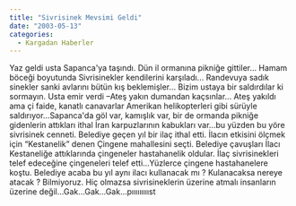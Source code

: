 ```yaml
---
title: "Sivrisinek Mevsimi Geldi"
date: "2003-05-13"
categories: 
  - Kargadan Haberler
---
```


Yaz geldi usta Sapanca'ya taşındı. Dün il ormanına pikniğe gittiler... Hamam böceği boyutunda Sivrisinekler kendilerini karşıladı... Randevuya sadık sinekler sanki avlarını bütün kış beklemişler... Bizim ustaya bir saldırdılar ki sormayın. Usta emir verdi –Ateş yakın dumandan kaçsınlar... Ateş yakıldı ama çi faide, kanatlı canavarlar Amerikan helikopterleri gibi sürüyle saldırıyor...Sapanca'da göl var, kamışlık var, bir de ormanda pikniğe gidenlerin attıkları ithal İran karpuzlarının kabukları var...bu yüzden bu yöre sivrisinek cenneti. Belediye geçen yıl bir ilaç ithal etti. İlacın etkisini ölçmek için “Kestanelik” denen Çingene mahallesini seçti. Belediye çavuşları İlacı Kestaneliğe attıklarında çingeneler hastahanelik oldular. İlaç sivrisinekleri telef edeceğine çingeneleri telef etti...Yüzlerce çingene hastahanelere koştu. Belediye acaba bu yıl aynı ilacı kullanacak mı ? Kulanacaksa nereye atacak ? Bilmiyoruz. Hiç olmazsa sivrisineklerin üzerine atmalı insanların üzerine değil...Gak...Gak...Gak...pıııııııııst
